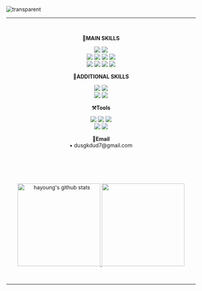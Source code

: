 ![transparent](https://capsule-render.vercel.app/api?type=transparent&fontColor=424242&text=Hayoung's%20GitHub%20&height=150&fontSize=60&desc=Welcome!&descAlignY=75&descAlign=60)
<hr>
<br>



<p align="center">
 <strong>🔆MAIN SKILLS</strong>

<p align="center" display="inline-block">
    <img src="https://img.shields.io/badge/React-20232A?style=for-the-badge&logo=react&logoColor=61DAFB"> 
<img src="https://img.shields.io/badge/Next.js-000?logo=nextdotjs&logoColor=fff&style=for-the-badge"> 
 
<br/>
  <img src="https://img.shields.io/badge/HTML5-E34F26?style=for-the-badge&logo=html5&logoColor=white">
  <img src="https://img.shields.io/badge/CSS3-1572B6?style=for-the-badge&logo=css3&logoColor=white">
  <img src="https://img.shields.io/badge/JavaScript-F7DF1E?style=for-the-badge&logo=JavaScript&logoColor=white">
  <img src="https://img.shields.io/badge/TypeScript-007ACC?style=for-the-badge&logo=typescript&logoColor=white">
  <br>
  <img src="https://img.shields.io/badge/styled--components-DB7093?style=for-the-badge&logo=styled-components&logoColor=white">
  


   
  <img src="https://img.shields.io/badge/Material--UI-0081CB?style=for-the-badge&logo=material-ui&logoColor=white"> 
  
  <img src="https://img.shields.io/badge/Redux-593D88?style=for-the-badge&logo=redux&logoColor=white"> 
  
  <img src="https://img.shields.io/badge/npm-CB3837?style=for-the-badge&logo=npm&logoColor=white"> 
  

   </p>




   <p align="center">
 <strong>🎈ADDITIONAL SKILLS</strong>

<p align="center" display="inline-block">
     <img src="https://img.shields.io/badge/Node.js-43853D?style=for-the-badge&logo=node.js&logoColor=white">
       <img src="https://img.shields.io/badge/Express.js-404D59?style=for-the-badge"> <br/>
     <img src="https://img.shields.io/badge/Bootstrap-563D7C?style=for-the-badge&logo=bootstrap&logoColor=white">
       <img src="https://img.shields.io/badge/Sass-CC6699?style=for-the-badge&logo=sass&logoColor=white">
</p>

 <p align="center">
<strong>⚒️Tools</strong>
<p align="center" display="inline-block">
    <img src="https://img.shields.io/badge/GitHub-100000?style=for-the-badge&logo=github&logoColor=white"> 
   <img src="https://img.shields.io/badge/Discord-7289DA?style=for-the-badge&logo=discord&logoColor=white"> 
     <img src="https://img.shields.io/badge/Slack-4A154B?style=for-the-badge&logo=slack&logoColor=white"><br/>
  
   <img src="https://img.shields.io/badge/Notion-000000?style=for-the-badge&logo=notion&logoColor=white"> 
     <img src="https://img.shields.io/badge/Figma-F24E1E?style=for-the-badge&logo=figma&logoColor=white">  
 
<br>
<p align="center">
<Strong>📩Email</Strong><br>▪️ dusgkdud7@gmail.com<br>

</p>

<br>

</p>
<br><br>
<p align="center">
    <a href="https://github.com/0520hy">
        <img style="height:220px" src="https://github-readme-stats.vercel.app/api?username=0520hy&show_icons=true&include_all_commits=true&theme=nord&hide_border=true" alt="hayoung's github stats" />
    </a>
    <a href="https://github.com/0520hy">
        <img style="height:220px" src="https://github-readme-stats.vercel.app/api/top-langs/?username=0520hy&layout=donut&theme=nord&hide_border=true" />
    </a> 
</p>
<br>
<hr>
